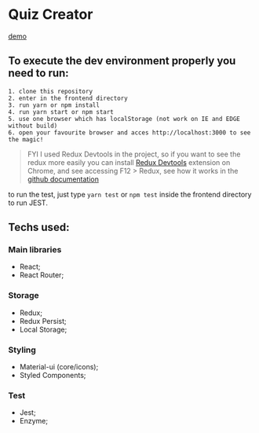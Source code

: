 # Quiz Creator 

[demo](https://lfrprazeres.github.io/Quiz-Creator/)

## To execute the dev environment properly you need to run:
```
1. clone this repository
2. enter in the frontend directory
3. run yarn or npm install
4. run yarn start or npm start
5. use one browser which has localStorage (not work on IE and EDGE without build)
6. open your favourite browser and acces http://localhost:3000 to see the magic!
```
> FYI I used Redux Devtools in the project, so if you want to see the redux more easily you can install [Redux Devtools](https://chrome.google.com/webstore/detail/redux-devtools/lmhkpmbekcpmknklioeibfkpmmfibljd?hl=pt-BR) extension on Chrome, and see accessing F12 > Redux, see how it works in the [github documentation](https://github.com/zalmoxisus/redux-devtools-extension)

to run the test, just type `yarn test` or `npm test` inside the frontend directory to run JEST.

## Techs used:

### Main libraries
- React;
- React Router;

### Storage
- Redux;
- Redux Persist;
- Local Storage;

### Styling
- Material-ui (core/icons);
- Styled Components;

### Test
- Jest;
- Enzyme;
